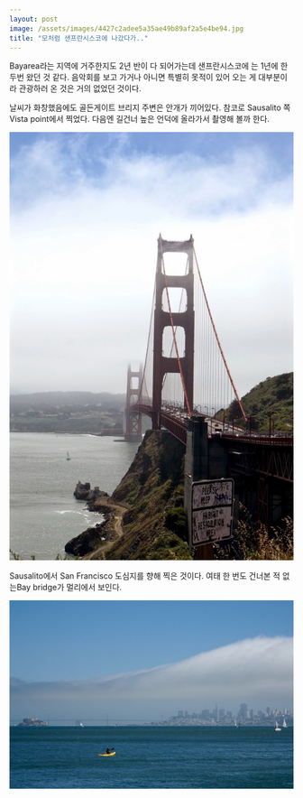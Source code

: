 ```yaml
---
layout: post
image: /assets/images/4427c2adee5a35ae49b89af2a5e4be94.jpg
title: "모처럼 샌프란시스코에 나갔다가.."
---
```



Bayarea라는 지역에 거주한지도 2년 반이 다 되어가는데 샌프란시스코에 는 1년에 한 두번 왔던 것 같다. 음악회를 보고 가거나 아니면 특별히 못적이 있어 오는 게 대부분이라 관광하러 온 것은 거의 없었던 것이다. 




날씨가 화창했음에도 골든게이트 브리지 주변은 안개가 끼어있다. 참코로 Sausalito 쪽 Vista point에서 찍었다. 다음엔 길건너 높은 언덕에 올라가서 촬영해 볼까 한다.



![image](/assets/images/4427c2adee5a35ae49b89af2a5e4be94.jpg)




Sausalito에서 San Francisco 도심지를 향해 찍은 것이다. 여태 한 번도 건너본 적 없는Bay bridge가 멀리에서 보인다.



![image](/assets/images/1f26c668ddd073ff6c3efe3b7b2a424b.jpg)





